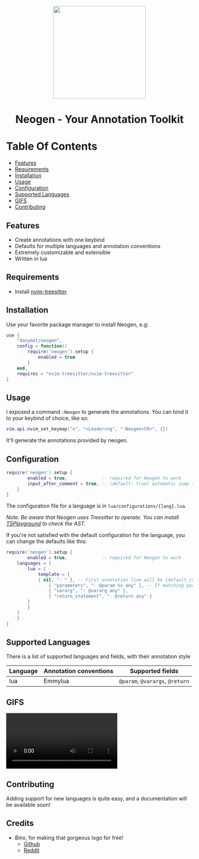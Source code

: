 <div align="center">
<img src="https://user-images.githubusercontent.com/5306901/130352268-226f51a7-b203-4e74-aa71-2e53cb276ac0.png" width=250><br>
	
# Neogen - Your Annotation Toolkit

</div>

# Table Of Contents

* [Features](#features)
* [Requirements](#requirements)
* [Installation](#installation)
* [Usage](#usage)
* [Configuration](#configuration)
* [Supported Languages](#supported-languages)
* [GIFS](#gifs)
* [Contributing](#contributing)

## Features

- Create annotations with one keybind
- Defaults for multiple languages and annotation conventions
- Extremely customizable and extensible
- Written in lua

## Requirements

- Install [nvim-treesitter](https://github.com/nvim-treesitter/nvim-treesitter)

## Installation

Use your favorite package manager to install Neogen, e.g:

```lua
use { 
    "danymat/neogen", 
    config = function()
        require('neogen').setup {
            enabled = true
        }
    end,
    requires = "nvim-treesitter/nvim-treesitter"
}
```

## Usage

I exposed a command `:Neogen` to generate the annotations.
You can bind it to your keybind of choice, like so:

```lua
vim.api.nvim_set_keymap("n", "<Leader>ng", ":Neogen<CR>", {})
```

It'll generate the annotations provided by neogen.

## Configuration

```lua
require('neogen').setup {
        enabled = true,             -- required for Neogen to work
        input_after_comment = true, -- (default: true) automatic jump (with insert mode) on inserted annotation
    }
}
```

The configuration file for a language is in `lua/configurations/{lang}.lua`. 

_Note: Be aware that Neogen uses Treesitter to operate. You can install [TSPlayground](https://github.com/nvim-treesitter/playground) to check the AST._

If you're not satisfied with the default configuration for the language, you can change the defaults like this:

```lua
require('neogen').setup {
        enabled = true,             -- required for Neogen to work
	languages = {
	    lua = {
	        template = {
		    { nil, "- " }, -- First annotation line will be {default_comment}- (in lua ---)
        	    { "parameters", "- @param %s any" }, -- If matching parameters, will ouput --- @param {param} any
	            { "vararg", "- @vararg any" },
	            { "return_statement", "- @return any" }
		}
	    }
	}
    }
}
```

## Supported Languages

There is a list of supported languages and fields, with their annotation style

| Language | Annotation conventions | Supported fields |
|---|---|---|
| lua | Emmylua | `@param`, `@varargs`, `@return` |

## GIFS

![](./.images/recording_1.mov)

## Contributing

Adding support for new languages is quite easy, and a documentation will be available soon!

## Credits

- Binx, for making that gorgeous logo for free!
	- [Github](https://github.com/Binx-Codes/)
	- [Reddit](https://www.reddit.com/u/binxatmachine)

